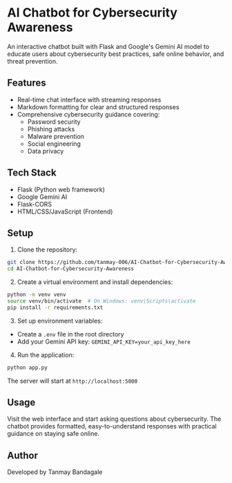 # AI Chatbot for Cybersecurity Awareness

An interactive chatbot built with Flask and Google's Gemini AI model to educate users about cybersecurity best practices, safe online behavior, and threat prevention.

## Features

- Real-time chat interface with streaming responses
- Markdown formatting for clear and structured responses
- Comprehensive cybersecurity guidance covering:
  - Password security
  - Phishing attacks
  - Malware prevention
  - Social engineering
  - Data privacy

## Tech Stack

- Flask (Python web framework)
- Google Gemini AI
- Flask-CORS
- HTML/CSS/JavaScript (Frontend)

## Setup

1. Clone the repository:
```bash
git clone https://github.com/tanmay-006/AI-Chatbot-for-Cybersecurity-Awareness.git
cd AI-Chatbot-for-Cybersecurity-Awareness
```

2. Create a virtual environment and install dependencies:
```bash
python -m venv venv
source venv/bin/activate  # On Windows: venv\Scripts\activate
pip install -r requirements.txt
```

3. Set up environment variables:
- Create a `.env` file in the root directory
- Add your Gemini API key: `GEMINI_API_KEY=your_api_key_here`

4. Run the application:
```bash
python app.py
```

The server will start at `http://localhost:5000`

## Usage

Visit the web interface and start asking questions about cybersecurity. The chatbot provides formatted, easy-to-understand responses with practical guidance on staying safe online.

## Author

Developed by Tanmay Bandagale
